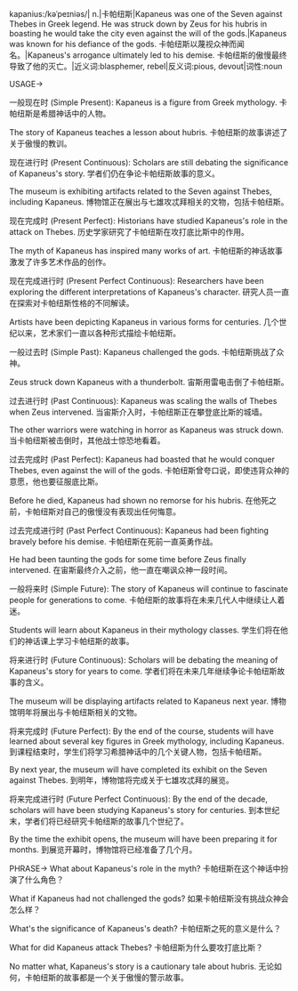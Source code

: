 kapanius:/kəˈpeɪniəs/| n.|卡帕纽斯|Kapaneus was one of the Seven against Thebes in Greek legend. He was struck down by Zeus for his hubris in boasting he would take the city even against the will of the gods.|Kapaneus was known for his defiance of the gods. 卡帕纽斯以蔑视众神而闻名。|Kapaneus's arrogance ultimately led to his demise. 卡帕纽斯的傲慢最终导致了他的灭亡。|近义词:blasphemer, rebel|反义词:pious, devout|词性:noun

USAGE->

一般现在时 (Simple Present):
Kapaneus is a figure from Greek mythology.  卡帕纽斯是希腊神话中的人物。

The story of Kapaneus teaches a lesson about hubris.  卡帕纽斯的故事讲述了关于傲慢的教训。


现在进行时 (Present Continuous):
Scholars are still debating the significance of Kapaneus's story. 学者们仍在争论卡帕纽斯故事的意义。

The museum is exhibiting artifacts related to the Seven against Thebes, including Kapaneus.  博物馆正在展出与七雄攻忒拜相关的文物，包括卡帕纽斯。


现在完成时 (Present Perfect):
Historians have studied Kapaneus's role in the attack on Thebes.  历史学家研究了卡帕纽斯在攻打底比斯中的作用。

The myth of Kapaneus has inspired many works of art.  卡帕纽斯的神话故事激发了许多艺术作品的创作。


现在完成进行时 (Present Perfect Continuous):
Researchers have been exploring the different interpretations of Kapaneus's character. 研究人员一直在探索对卡帕纽斯性格的不同解读。

Artists have been depicting Kapaneus in various forms for centuries.  几个世纪以来，艺术家们一直以各种形式描绘卡帕纽斯。


一般过去时 (Simple Past):
Kapaneus challenged the gods. 卡帕纽斯挑战了众神。

Zeus struck down Kapaneus with a thunderbolt. 宙斯用雷电击倒了卡帕纽斯。


过去进行时 (Past Continuous):
Kapaneus was scaling the walls of Thebes when Zeus intervened. 当宙斯介入时，卡帕纽斯正在攀登底比斯的城墙。

The other warriors were watching in horror as Kapaneus was struck down.  当卡帕纽斯被击倒时，其他战士惊恐地看着。


过去完成时 (Past Perfect):
Kapaneus had boasted that he would conquer Thebes, even against the will of the gods.  卡帕纽斯曾夸口说，即使违背众神的意愿，他也要征服底比斯。

Before he died, Kapaneus had shown no remorse for his hubris.  在他死之前，卡帕纽斯对自己的傲慢没有表现出任何悔意。


过去完成进行时 (Past Perfect Continuous):
Kapaneus had been fighting bravely before his demise.  卡帕纽斯在死前一直英勇作战。

He had been taunting the gods for some time before Zeus finally intervened.  在宙斯最终介入之前，他一直在嘲讽众神一段时间。


一般将来时 (Simple Future):
The story of Kapaneus will continue to fascinate people for generations to come. 卡帕纽斯的故事将在未来几代人中继续让人着迷。

Students will learn about Kapaneus in their mythology classes. 学生们将在他们的神话课上学习卡帕纽斯的故事。


将来进行时 (Future Continuous):
Scholars will be debating the meaning of Kapaneus's story for years to come. 学者们将在未来几年继续争论卡帕纽斯故事的含义。

The museum will be displaying artifacts related to Kapaneus next year. 博物馆明年将展出与卡帕纽斯相关的文物。


将来完成时 (Future Perfect):
By the end of the course, students will have learned about several key figures in Greek mythology, including Kapaneus. 到课程结束时，学生们将学习希腊神话中的几个关键人物，包括卡帕纽斯。

By next year, the museum will have completed its exhibit on the Seven against Thebes. 到明年，博物馆将完成关于七雄攻忒拜的展览。


将来完成进行时 (Future Perfect Continuous):
By the end of the decade, scholars will have been studying Kapaneus's story for centuries. 到本世纪末，学者们将已经研究卡帕纽斯的故事几个世纪了。

By the time the exhibit opens, the museum will have been preparing it for months. 到展览开幕时，博物馆将已经准备了几个月。


PHRASE->
What about Kapaneus's role in the myth?  卡帕纽斯在这个神话中扮演了什么角色？

What if Kapaneus had not challenged the gods?  如果卡帕纽斯没有挑战众神会怎么样？

What's the significance of Kapaneus's death?  卡帕纽斯之死的意义是什么？

What for did Kapaneus attack Thebes?  卡帕纽斯为什么要攻打底比斯？

No matter what, Kapaneus's story is a cautionary tale about hubris.  无论如何，卡帕纽斯的故事都是一个关于傲慢的警示故事。
